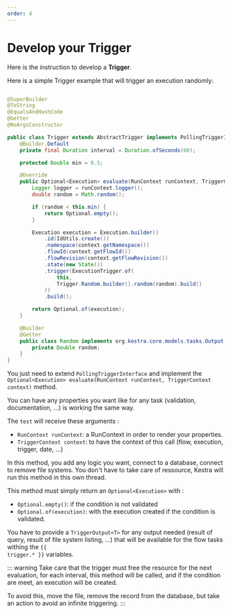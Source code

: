 ```yaml
---
order: 4
---
```

# Develop your Trigger


Here is the instruction to develop a **Trigger**.

Here is a simple Trigger example that will trigger an execution randomly:

```java

@SuperBuilder
@ToString
@EqualsAndHashCode
@Getter
@NoArgsConstructor

public class Trigger extends AbstractTrigger implements PollingTriggerInterface, TriggerOutput<Trigger.Random> {
    @Builder.Default
    private final Duration interval = Duration.ofSeconds(60);

    protected Double min = 0.5;

    @Override
    public Optional<Execution> evaluate(RunContext runContext, TriggerContext context) throws Exception {
        Logger logger = runContext.logger();
        double random = Math.random();

        if (random < this.min) {
            return Optional.empty();
        }

        Execution execution = Execution.builder()
            .id(IdUtils.create())
            .namespace(context.getNamespace())
            .flowId(context.getFlowId())
            .flowRevision(context.getFlowRevision())
            .state(new State())
            .trigger(ExecutionTrigger.of(
                this,
                Trigger.Random.builder().random(random).build()
            ))
            .build();

        return Optional.of(execution);
    }

    @Builder
    @Getter
    public class Random implements org.kestra.core.models.tasks.Output {
        private Double random;
    }
}
```

You just need to extend `PollingTriggerInterface` and implement the `Optional<Execution> evaluate(RunContext runContext, TriggerContext context)` method.

You can have any properties you want like for any task (validation, documentation, ...) is working the same way.

The `test` will receive these arguments :
- `RunContext runContext`: a RunContext in order to render your properties.
- `TriggerContext context`: to have the context of this call (flow, execution, trigger, date, ...)

In this method, you add any logic you want, connect to a database, connect to remove file systems. 
You don't have to take care of ressource, Kestra will run this method in this own thread.

This method must simply return an `Optional<Execution>` with : 
- `Optional.empty()`: if the condition is not validated 
- `Optional.of(execution)`: with the execution created if the condition is validated.  

You have to provide a `TriggerOutput<T>` for any output needed (result of query, result of file system listing, ...) that will be available for the flow tasks withing the <code v-pre>{{ trigger.* }}</code> variables. 

::: warning
Take care that the trigger must free the resource for the next evaluation, for each interval, this method will be called, and if the condition are meet, an execution will be created.

To avoid this, move the file, remove the record from the database, but take an action to avoid an infinite triggering.
:::
